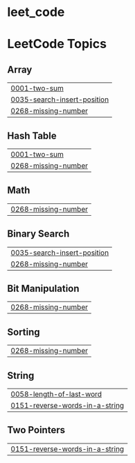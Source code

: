 # leet_code
<!---LeetCode Topics Start-->
# LeetCode Topics
## Array
|  |
| ------- |
| [0001-two-sum](https://github.com/Yaswanthkumarpasupuleti/leet_code/tree/master/0001-two-sum) |
| [0035-search-insert-position](https://github.com/Yaswanthkumarpasupuleti/leet_code/tree/master/0035-search-insert-position) |
| [0268-missing-number](https://github.com/Yaswanthkumarpasupuleti/leet_code/tree/master/0268-missing-number) |
## Hash Table
|  |
| ------- |
| [0001-two-sum](https://github.com/Yaswanthkumarpasupuleti/leet_code/tree/master/0001-two-sum) |
| [0268-missing-number](https://github.com/Yaswanthkumarpasupuleti/leet_code/tree/master/0268-missing-number) |
## Math
|  |
| ------- |
| [0268-missing-number](https://github.com/Yaswanthkumarpasupuleti/leet_code/tree/master/0268-missing-number) |
## Binary Search
|  |
| ------- |
| [0035-search-insert-position](https://github.com/Yaswanthkumarpasupuleti/leet_code/tree/master/0035-search-insert-position) |
| [0268-missing-number](https://github.com/Yaswanthkumarpasupuleti/leet_code/tree/master/0268-missing-number) |
## Bit Manipulation
|  |
| ------- |
| [0268-missing-number](https://github.com/Yaswanthkumarpasupuleti/leet_code/tree/master/0268-missing-number) |
## Sorting
|  |
| ------- |
| [0268-missing-number](https://github.com/Yaswanthkumarpasupuleti/leet_code/tree/master/0268-missing-number) |
## String
|  |
| ------- |
| [0058-length-of-last-word](https://github.com/Yaswanthkumarpasupuleti/leet_code/tree/master/0058-length-of-last-word) |
| [0151-reverse-words-in-a-string](https://github.com/Yaswanthkumarpasupuleti/leet_code/tree/master/0151-reverse-words-in-a-string) |
## Two Pointers
|  |
| ------- |
| [0151-reverse-words-in-a-string](https://github.com/Yaswanthkumarpasupuleti/leet_code/tree/master/0151-reverse-words-in-a-string) |
<!---LeetCode Topics End-->